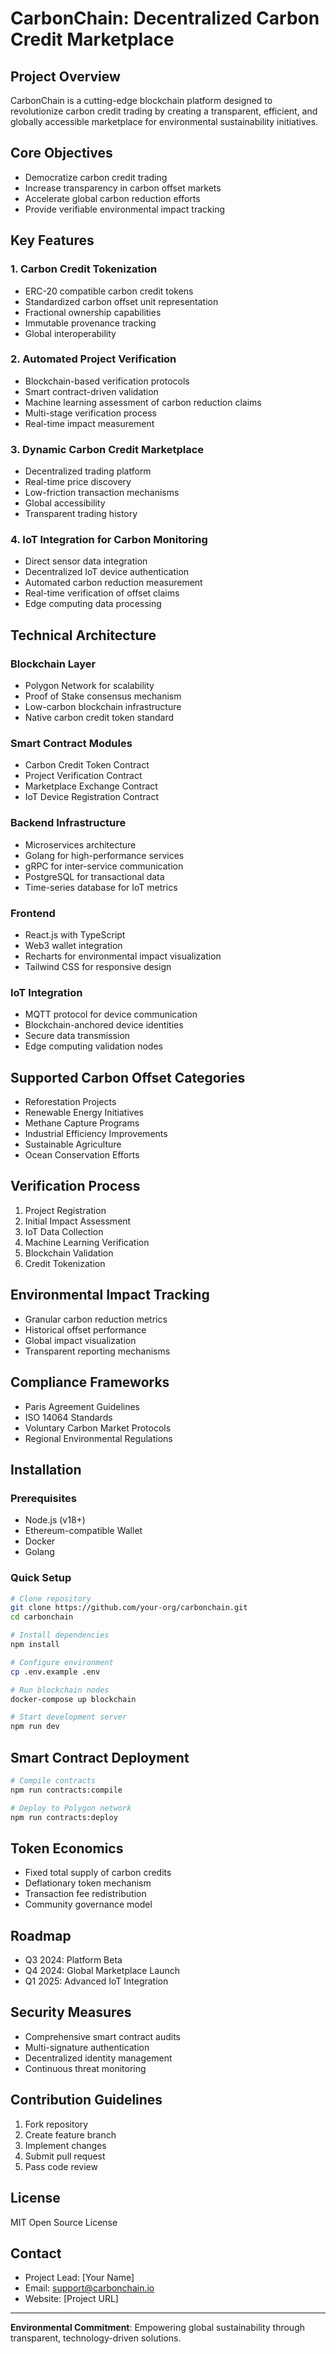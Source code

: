 # CarbonChain: Decentralized Carbon Credit Marketplace

## Project Overview

CarbonChain is a cutting-edge blockchain platform designed to revolutionize carbon credit trading by creating a transparent, efficient, and globally accessible marketplace for environmental sustainability initiatives.

## Core Objectives
- Democratize carbon credit trading
- Increase transparency in carbon offset markets
- Accelerate global carbon reduction efforts
- Provide verifiable environmental impact tracking

## Key Features

### 1. Carbon Credit Tokenization
- ERC-20 compatible carbon credit tokens
- Standardized carbon offset unit representation
- Fractional ownership capabilities
- Immutable provenance tracking
- Global interoperability

### 2. Automated Project Verification
- Blockchain-based verification protocols
- Smart contract-driven validation
- Machine learning assessment of carbon reduction claims
- Multi-stage verification process
- Real-time impact measurement

### 3. Dynamic Carbon Credit Marketplace
- Decentralized trading platform
- Real-time price discovery
- Low-friction transaction mechanisms
- Global accessibility
- Transparent trading history

### 4. IoT Integration for Carbon Monitoring
- Direct sensor data integration
- Decentralized IoT device authentication
- Automated carbon reduction measurement
- Real-time verification of offset claims
- Edge computing data processing

## Technical Architecture

### Blockchain Layer
- Polygon Network for scalability
- Proof of Stake consensus mechanism
- Low-carbon blockchain infrastructure
- Native carbon credit token standard

### Smart Contract Modules
- Carbon Credit Token Contract
- Project Verification Contract
- Marketplace Exchange Contract
- IoT Device Registration Contract

### Backend Infrastructure
- Microservices architecture
- Golang for high-performance services
- gRPC for inter-service communication
- PostgreSQL for transactional data
- Time-series database for IoT metrics

### Frontend
- React.js with TypeScript
- Web3 wallet integration
- Recharts for environmental impact visualization
- Tailwind CSS for responsive design

### IoT Integration
- MQTT protocol for device communication
- Blockchain-anchored device identities
- Secure data transmission
- Edge computing validation nodes

## Supported Carbon Offset Categories
- Reforestation Projects
- Renewable Energy Initiatives
- Methane Capture Programs
- Industrial Efficiency Improvements
- Sustainable Agriculture
- Ocean Conservation Efforts

## Verification Process
1. Project Registration
2. Initial Impact Assessment
3. IoT Data Collection
4. Machine Learning Verification
5. Blockchain Validation
6. Credit Tokenization

## Environmental Impact Tracking
- Granular carbon reduction metrics
- Historical offset performance
- Global impact visualization
- Transparent reporting mechanisms

## Compliance Frameworks
- Paris Agreement Guidelines
- ISO 14064 Standards
- Voluntary Carbon Market Protocols
- Regional Environmental Regulations

## Installation

### Prerequisites
- Node.js (v18+)
- Ethereum-compatible Wallet
- Docker
- Golang

### Quick Setup
```bash
# Clone repository
git clone https://github.com/your-org/carbonchain.git
cd carbonchain

# Install dependencies
npm install

# Configure environment
cp .env.example .env

# Run blockchain nodes
docker-compose up blockchain

# Start development server
npm run dev
```

## Smart Contract Deployment
```bash
# Compile contracts
npm run contracts:compile

# Deploy to Polygon network
npm run contracts:deploy
```

## Token Economics
- Fixed total supply of carbon credits
- Deflationary token mechanism
- Transaction fee redistribution
- Community governance model

## Roadmap
- Q3 2024: Platform Beta
- Q4 2024: Global Marketplace Launch
- Q1 2025: Advanced IoT Integration

## Security Measures
- Comprehensive smart contract audits
- Multi-signature authentication
- Decentralized identity management
- Continuous threat monitoring

## Contribution Guidelines
1. Fork repository
2. Create feature branch
3. Implement changes
4. Submit pull request
5. Pass code review

## License
MIT Open Source License

## Contact
- Project Lead: [Your Name]
- Email: support@carbonchain.io
- Website: [Project URL]

---

**Environmental Commitment**: Empowering global sustainability through transparent, technology-driven solutions.
